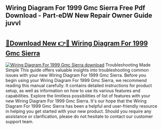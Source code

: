 ## Wiring Diagram For 1999 Gmc Sierra Free Pdf Download - Part-eDW New Repair Owner Guide juvvl

# <h2><a href="http://dfrdzt.blite.top/?on=Wiring+Diagram+For+1999+Gmc+Sierra">🔗Download New 👉🔴 Wiring Diagram For 1999 Gmc Sierra</a></h2>

[![Wiring Diagram For 1999 Gmc Sierra download](https://i.imgur.com/lujVjoI.png)](http://dfrdzt.blite.top/?on=Wiring+Diagram+For+1999+Gmc+Sierra)
Troubleshooting Made Simple This guide offers valuable insights into troubleshooting common issues with your new Wiring Diagram For 1999 Gmc Sierra. Before you begin using your Wiring Diagram For 1999 Gmc Sierra, we recommend reading this manual carefully. It contains detailed instructions for product setup, as well as information on how to use its various features and capabilities. Explore the limitless possibilities of list of features with your new Wiring Diagram For 1999 Gmc Sierra. It's our hope that the Wiring Diagram For 1999 Gmc Sierra has been a helpful and user-friendly resource in helping you get started with your new product. Should you require any assistance or clarification, please do not hesitate to contact our customer support team.
